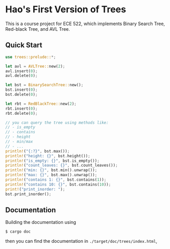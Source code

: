 # Hao's First Version of Trees

This is a course project for ECE 522, which implements Binary Search Tree, Red-black Tree, and AVL Tree.

## Quick Start

```rust
use trees::prelude::*;

let avl = AVLTree::new(2);
avl.insert(0);
avl.delete(0);

let bst = BinarySearchTree::new();
bst.insert(0);
bst.delete(0);

let rbt = RedBlackTree::new(2);
rbt.insert(0);
rbt.delete(0);

// you can query the tree using methods like: 
// - is_empty
// - contains
// - height
// - min/max
// - ...
println!("{:?}", bst.max());
println!("height: {}", bst.height());
println!("is_empty: {}", bst.is_empty());
println!("count_leaves: {}", bst.count_leaves());
println!("min: {}", bst.min().unwrap());
println!("max: {}", bst.max().unwrap());
println!("contains 1: {}", bst.contains(1));
println!("contains 10: {}", bst.contains(10));
print!("print_inorder: ");
bst.print_inorder();
```

## Documentation

Building the documentation using

```
$ cargo doc
```

then you can find the documentation in `./target/doc/trees/index.html`,  
